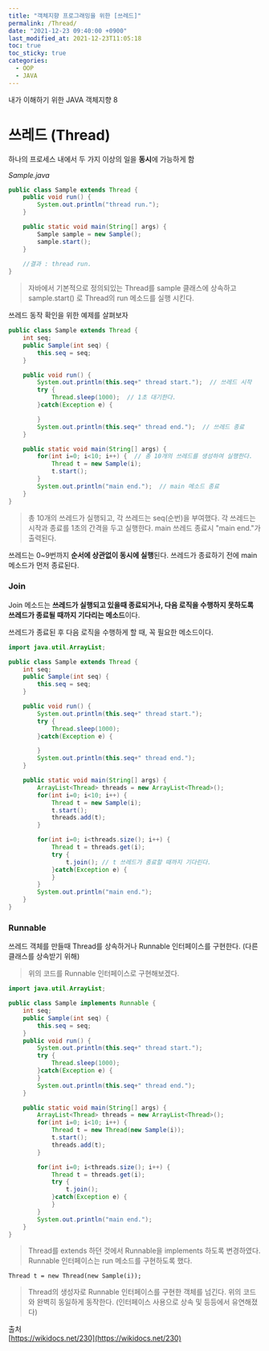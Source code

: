 ```yaml
---
title: "객체지향 프로그래밍을 위한 [쓰레드]"
permalink: /Thread/
date: "2021-12-23 09:40:00 +0900"
last_modified_at: 2021-12-23T11:05:18
toc: true
toc_sticky: true
categories:
  - OOP
  - JAVA
---
```

내가 이해하기 위한 JAVA 객체지향 8
# 쓰레드 (Thread)
하나의 프로세스 내에서 두 가지 이상의 일을 **동시**에 가능하게 함

*Sample.java*

```java
public class Sample extends Thread {
    public void run() {
        System.out.println("thread run.");
    }

    public static void main(String[] args) {
        Sample sample = new Sample();
        sample.start();
    }
	
	//결과 : thread run.
}
```

> 자바에서 기본적으로 정의되있는 Thread를 sample 클래스에 상속하고 sample.start() 로 Thread의 run 메소드를 실행 시킨다.

쓰레드 동작 확인을 위한 예제를 살펴보자

```java
public class Sample extends Thread {
    int seq;
    public Sample(int seq) {
        this.seq = seq;
    }

    public void run() {
        System.out.println(this.seq+" thread start.");  // 쓰레드 시작
        try {
            Thread.sleep(1000);  // 1초 대기한다.
        }catch(Exception e) {

        }
        System.out.println(this.seq+" thread end.");  // 쓰레드 종료 
    }

    public static void main(String[] args) {
        for(int i=0; i<10; i++) {  // 총 10개의 쓰레드를 생성하여 실행한다.
            Thread t = new Sample(i);
            t.start();
        }
        System.out.println("main end.");  // main 메소드 종료
    }
}
```

> 총 10개의 쓰레드가 실행되고, 각 쓰레드는 seq(순번)을 부여했다.
> 각 쓰레드는 시작과 종료를 1초의 간격을 두고 실행한다.
> main 쓰레드 종료시 "main end."가 출력된다.

쓰레드는 0~9번까지 **순서에 상관없이 동시에 실행**된다.
쓰레드가 종료하기 전에 main메소드가 먼저 종료된다.

### Join

Join 메소드는 **쓰레드가 실행되고 있을때 종료되거나, 다음 로직을 수행하지 못하도록 쓰레드가 종료될 때까지 기다리는 메소드**이다.

쓰레드가 종료된 후 다음 로직을 수행하게 할 때, 꼭 필요한 메소드이다.

```java
import java.util.ArrayList;

public class Sample extends Thread {
    int seq;
    public Sample(int seq) {
        this.seq = seq;
    }

    public void run() {
        System.out.println(this.seq+" thread start.");
        try {
            Thread.sleep(1000);
        }catch(Exception e) {

        }
        System.out.println(this.seq+" thread end.");
    }

    public static void main(String[] args) {
        ArrayList<Thread> threads = new ArrayList<Thread>();
        for(int i=0; i<10; i++) {
            Thread t = new Sample(i);
            t.start();
            threads.add(t);
        }

        for(int i=0; i<threads.size(); i++) {
            Thread t = threads.get(i);
            try {
                t.join(); // t 쓰레드가 종료할 때까지 기다린다.
            }catch(Exception e) {
            }
        }
        System.out.println("main end.");
    }
}
```

### Runnable

쓰레드 객체를 만들때 Thread를 상속하거나 Runnable 인터페이스를 구현한다. (다른 클래스를 상속받기 위해)

> 위의 코드를 Runnable 인터페이스로 구현해보겠다.

```java
import java.util.ArrayList;

public class Sample implements Runnable {
    int seq;
    public Sample(int seq) {
        this.seq = seq;
    }
    public void run() {
        System.out.println(this.seq+" thread start.");
        try {
            Thread.sleep(1000);
        }catch(Exception e) {
        }
        System.out.println(this.seq+" thread end.");
    }

    public static void main(String[] args) {
        ArrayList<Thread> threads = new ArrayList<Thread>();
        for(int i=0; i<10; i++) {
            Thread t = new Thread(new Sample(i));
            t.start();
            threads.add(t);
        }

        for(int i=0; i<threads.size(); i++) {
            Thread t = threads.get(i);
            try {
                t.join();
            }catch(Exception e) {
            }
        }
        System.out.println("main end.");
    }
}
```
> Thread를 extends 하던 것에서 Runnable을 implements 하도록 변경하였다.
> Runnable 인터페이스는 run 메소드를 구현하도록 했다.

`Thread t = new Thread(new Sample(i));`

> Thread의 생성자로 Runnable 인터페이스를 구현한 객체를 넘긴다.
위의 코드와 완벽히 동일하게 동작한다. (인터페이스 사용으로 상속 및 등등에서 유연해졌다)


출처<br/>
[https://wikidocs.net/230](https://wikidocs.net/230)
